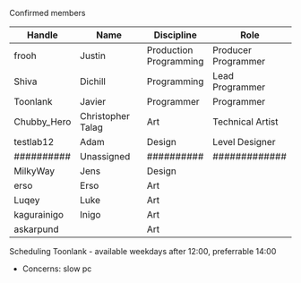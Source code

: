 Confirmed members

| Handle      | Name              | Discipline                | Role                   |
| ----------- | ----------------- | ------------------------- | ---------------------- |
| frooh       | Justin            | Production<br>Programming | Producer<br>Programmer |
| Shiva       | Dichill           | Programming               | Lead Programmer        |
| Toonlank    | Javier            | Programmer                | Programmer             |
| Chubby_Hero | Christopher Talag | Art                       | Technical Artist       |
| testlab12   | Adam              | Design                    | Level Designer         |
| ##########  | Unassigned        | ##########                | #############          |
| MilkyWay    | Jens              | Design                    |                        |
| erso        | Erso              | Art                       |                        |
| Luqey       | Luke              | Art                       |                        |
| kagurainigo | Inigo             | Art                       |                        |
| askarpund   |                   | Art                       |                        |
Scheduling
Toonlank - available weekdays after 12:00, preferrable 14:00
- Concerns: slow pc
